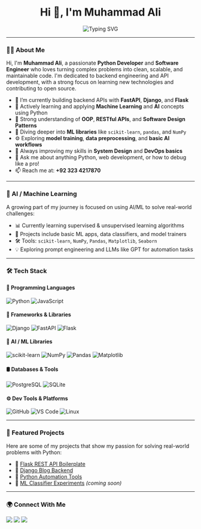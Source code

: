 <h1 align="center">Hi 👋, I'm Muhammad Ali</h1>
<p align="center">
  <img src="https://readme-typing-svg.herokuapp.com?font=Fira+Code&size=22&pause=1000&color=58A6FF&center=true&vCenter=true&multiline=true&width=600&height=60&lines=Python+Developer+%7C+Software+Engineer+%7C+AI+Enthusiast" alt="Typing SVG" />
</p>

---

### 👨‍💻 About Me

Hi, I'm **Muhammad Ali**, a passionate **Python Developer** and **Software Engineer** who loves turning complex problems into clean, scalable, and maintainable code. I'm dedicated to backend engineering and API development, with a strong focus on learning new technologies and contributing to open source.

- 🔭 I’m currently building backend APIs with **FastAPI**, **Django**, and **Flask**
- 🤖 Actively learning and applying **Machine Learning** and **AI** concepts using Python
- 💼 Strong understanding of **OOP**, **RESTful APIs**, and **Software Design Patterns**
- 📘 Diving deeper into **ML libraries** like `scikit-learn`, `pandas`, and `NumPy`
- ⚙️ Exploring **model training**, **data preprocessing**, and **basic AI workflows**
- 🧠 Always improving my skills in **System Design** and **DevOps basics**
- 💬 Ask me about anything Python, web development, or how to debug like a pro!
- 📫 Reach me at: **+92 323 4217870**

---

### 🧠 AI / Machine Learning

A growing part of my journey is focused on using AI/ML to solve real-world challenges:

- 📊 Currently learning supervised & unsupervised learning algorithms
- 🧪 Projects include basic ML apps, data classifiers, and model trainers
- 🛠️ Tools: `scikit-learn`, `NumPy`, `Pandas`, `Matplotlib`, `Seaborn`
- 💡 Exploring prompt engineering and LLMs like GPT for automation tasks

---

### 🛠️ Tech Stack

#### 🐍 Programming Languages
![Python](https://img.shields.io/badge/Python-3776AB?style=for-the-badge&logo=python&logoColor=white)
![JavaScript](https://img.shields.io/badge/JavaScript-F7DF1E?style=for-the-badge&logo=javascript&logoColor=black)

#### 🧱 Frameworks & Libraries
![Django](https://img.shields.io/badge/Django-092E20?style=for-the-badge&logo=django&logoColor=white)
![FastAPI](https://img.shields.io/badge/FastAPI-005571?style=for-the-badge&logo=fastapi)
![Flask](https://img.shields.io/badge/Flask-000000?style=for-the-badge&logo=flask&logoColor=white)

#### 🤖 AI / ML Libraries
![scikit-learn](https://img.shields.io/badge/scikit--learn-F7931E?style=for-the-badge&logo=scikitlearn&logoColor=white)
![NumPy](https://img.shields.io/badge/NumPy-013243?style=for-the-badge&logo=numpy&logoColor=white)
![Pandas](https://img.shields.io/badge/Pandas-150458?style=for-the-badge&logo=pandas&logoColor=white)
![Matplotlib](https://img.shields.io/badge/Matplotlib-FF4C2B?style=for-the-badge&logo=matplotlib&logoColor=white)

#### 🛢️ Databases & Tools
![PostgreSQL](https://img.shields.io/badge/PostgreSQL-336791?style=for-the-badge&logo=postgresql&logoColor=white)
![SQLite](https://img.shields.io/badge/SQLite-07405E?style=for-the-badge&logo=sqlite&logoColor=white)

#### ⚙️ Dev Tools & Platforms
![GitHub](https://img.shields.io/badge/GitHub-181717?style=for-the-badge&logo=github)
![VS Code](https://img.shields.io/badge/VSCode-007ACC?style=for-the-badge&logo=visual-studio-code&logoColor=white)
![Linux](https://img.shields.io/badge/Linux-FCC624?style=for-the-badge&logo=linux&logoColor=black)

---

### 📌 Featured Projects

Here are some of my projects that show my passion for solving real-world problems with Python:

- 🔗 [Flask REST API Boilerplate](https://github.com/Officialali15?tab=repositories&q=flask)
- 🔗 [Django Blog Backend](https://github.com/Officialali15?tab=repositories&q=blog)
- 🔗 [Python Automation Tools](https://github.com/Officialali15?tab=repositories&q=automation)
- 🔗 [ML Classifier Experiments](https://github.com/Officialali15?tab=repositories&q=ml) *(coming soon)*

---

### 🌍 Connect With Me

<p align="left">
  <a href="https://www.instagram.com/muhammad.ali_official/" target="blank"><img src="https://img.shields.io/badge/Instagram-E4405F?style=for-the-badge&logo=instagram&logoColor=white"/></a>
  <a href="https://stackoverflow.com/users/18237368/muhammad-ali" target="blank"><img src="https://img.shields.io/badge/StackOverflow-FE7A16?style=for-the-badge&logo=stackoverflow&logoColor=white"/></a>
  <a href="https://www.facebook.com/official.m.ali/" target="blank"><img src="https://img.shields.io/badge/Facebook-1877F2?style=for-the-badge&logo=facebook&logoColor=white"/></a>
</p>
